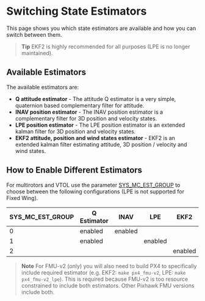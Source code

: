 # Switching State Estimators

This page shows you which state estimators are available and how you can switch between them.

> **Tip** EKF2 is highly recommended for all purposes (LPE is no longer maintained). 

## Available Estimators

The available estimators are: 
- **Q attitude estimator** - The attitude Q estimator is a very simple, quaternion based complementary filter for attitude.
- **INAV position estimator** - The INAV position estimator is a complementary filter for 3D position and velocity states.
- **LPE position estimator** - The LPE position estimator is an extended kalman filter for 3D position and velocity states.
- **EKF2 attitude, position and wind states estimator** - EKF2 is an extended kalman filter estimating attitude, 3D position / velocity and wind states.

## How to Enable Different Estimators

For multirotors and VTOL use the parameter [SYS_MC_EST_GROUP](../advanced/parameter_reference.md#SYS_MC_EST_GROUP) to choose between the following configurations (LPE is not supported for Fixed Wing).

| SYS_MC_EST_GROUP | Q Estimator| INAV | LPE | EKF2 |
| --- | --- | --- | --- | --- |
| 0 | enabled | enabled | | |
| 1 | enabled |  | enabled | |
| 2 |  |  | | enabled |

> **Note** For FMU-v2 (only) you will also need to build PX4 to specifically include required estimator (e.g. EKF2: `make px4_fmu-v2`, LPE: `make px4_fmu-v2_lpe`). 
  This is required because FMU-v2 is too resource constrained to include both estimators. 
  Other Pixhawk FMU versions include both.
